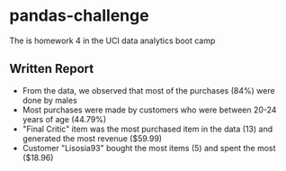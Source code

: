 # pandas-challenge
The is homework 4 in the UCI data analytics boot camp

## Written Report
* From the data, we observed that most of the purchases (84%) were done by males
* Most purchases were made by customers who were between 20-24 years of age (44.79%)
* "Final Critic" item was the most purchased item in the data (13) and generated the most revenue ($59.99)
* Customer "Lisosia93" bought the most items (5) and spent the most ($18.96)
